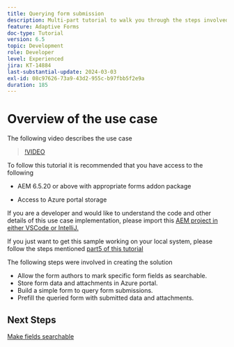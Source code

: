 ```yaml
---
title: Querying form submission
description: Multi-part tutorial to walk you through the steps involved in querying form submissions stored in Azure portal
feature: Adaptive Forms
doc-type: Tutorial
version: 6.5
topic: Development
role: Developer
level: Experienced
jira: KT-14884
last-substantial-update: 2024-03-03
exl-id: 08c97626-73a9-43d2-955c-b97fbb5f2e9a
duration: 185
---
```

# Overview of the use case

The following video describes the use case

>[!VIDEO](https://video.tv.adobe.com/v/3427096?learn=on)


To follow this tutorial it is recommended that you have access to the following

* AEM 6.5.20 or above with appropriate forms addon package

* Access to Azure portal storage



If you are a developer and would like to understand the code and other details of this use case implementation, please import this [AEM project in either VSCode or IntelliJ.](assets/azuredemoproject.zip)

If you just want to get this sample working on your local system, please follow the steps mentioned [part5 of this tutorial](./part5.md)

The following steps were involved in creating the solution

* Allow the form authors to mark specific form fields as searchable.
* Store form data and attachments in Azure portal.
* Build a simple form to query form submissions.
* Prefill the queried form with submitted data and attachments.

## Next Steps

[Make fields searchable](./part1.md)
